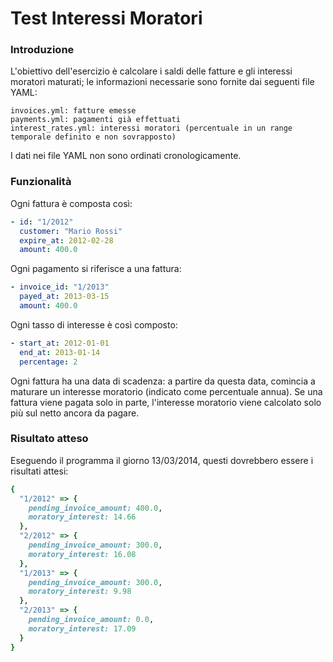 Test Interessi Moratori
=======================

### Introduzione

L'obiettivo dell'esercizio è calcolare i saldi delle fatture e gli interessi moratori maturati; le informazioni necessarie sono fornite dai seguenti file YAML:

```
invoices.yml: fatture emesse
payments.yml: pagamenti già effettuati
interest_rates.yml: interessi moratori (percentuale in un range temporale definito e non sovrapposto)
```

I dati nei file YAML non sono ordinati cronologicamente.

### Funzionalità

Ogni fattura è composta così:

```yaml
- id: "1/2012"
  customer: "Mario Rossi"
  expire_at: 2012-02-28
  amount: 400.0
```

Ogni pagamento si riferisce a una fattura:

```yaml
- invoice_id: "1/2013"
  payed_at: 2013-03-15
  amount: 400.0
```

Ogni tasso di interesse è così composto:

```yaml
- start_at: 2012-01-01
  end_at: 2013-01-14
  percentage: 2
```

Ogni fattura ha una data di scadenza: a partire da questa data, comincia a maturare un interesse moratorio (indicato come percentuale annua). Se una fattura viene pagata solo in parte, l'interesse moratorio viene calcolato solo più sul netto ancora da pagare.

### Risultato atteso

Eseguendo il programma il giorno 13/03/2014, questi dovrebbero essere i risultati attesi:

``` ruby
{
  "1/2012" => {
    pending_invoice_amount: 400.0,
    moratory_interest: 14.66
  },
  "2/2012" => {
    pending_invoice_amount: 300.0,
    moratory_interest: 16.08
  },
  "1/2013" => {
    pending_invoice_amount: 300.0,
    moratory_interest: 9.98
  },
  "2/2013" => {
    pending_invoice_amount: 0.0,
    moratory_interest: 17.09
  }
}
```


